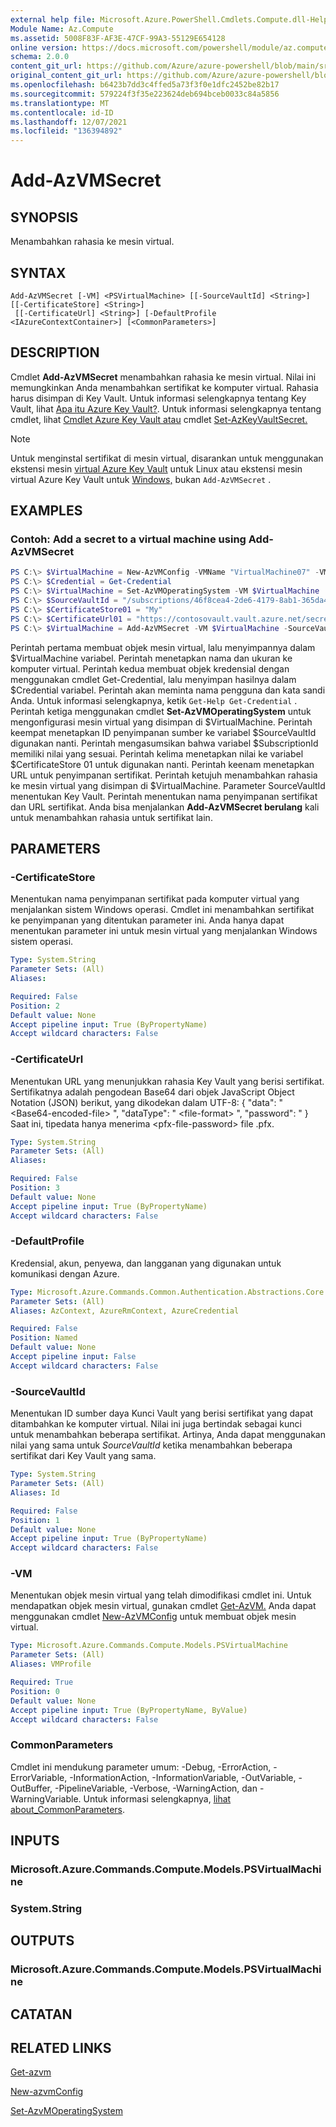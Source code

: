 ```yaml
---
external help file: Microsoft.Azure.PowerShell.Cmdlets.Compute.dll-Help.xml
Module Name: Az.Compute
ms.assetid: 5008F83F-AF3E-47CF-99A3-55129E654128
online version: https://docs.microsoft.com/powershell/module/az.compute/add-azvmsecret
schema: 2.0.0
content_git_url: https://github.com/Azure/azure-powershell/blob/main/src/Compute/Compute/help/Add-AzVMSecret.md
original_content_git_url: https://github.com/Azure/azure-powershell/blob/main/src/Compute/Compute/help/Add-AzVMSecret.md
ms.openlocfilehash: b6423b7dd3c4ffed5a73f3f0e1dfc2452be82b17
ms.sourcegitcommit: 579224f3f35e223624deb694bceb0033c84a5856
ms.translationtype: MT
ms.contentlocale: id-ID
ms.lasthandoff: 12/07/2021
ms.locfileid: "136394892"
---
```

# Add-AzVMSecret

## SYNOPSIS
Menambahkan rahasia ke mesin virtual.

## SYNTAX

```
Add-AzVMSecret [-VM] <PSVirtualMachine> [[-SourceVaultId] <String>] [[-CertificateStore] <String>]
 [[-CertificateUrl] <String>] [-DefaultProfile <IAzureContextContainer>] [<CommonParameters>]
```

## DESCRIPTION

Cmdlet **Add-AzVMSecret** menambahkan rahasia ke mesin virtual.
Nilai ini memungkinkan Anda menambahkan sertifikat ke komputer virtual.
Rahasia harus disimpan di Key Vault.
Untuk informasi selengkapnya tentang Key Vault, lihat [Apa itu Azure Key Vault?](https://azure.microsoft.com/documentation/articles/key-vault-whatis/).
Untuk informasi selengkapnya tentang cmdlet, lihat [Cmdlet Azure Key Vault atau](/powershell/module/az.keyvault) cmdlet [Set-AzKeyVaultSecret.](/powershell/module/az.keyvault/set-azkeyvaultsecret)

> [!NOTE] 
> Untuk menginstal sertifikat di mesin virtual, disarankan untuk menggunakan ekstensi mesin [virtual Azure Key Vault](https://docs.microsoft.com/azure/virtual-machines/extensions/key-vault-linux) untuk Linux atau ekstensi mesin virtual Azure Key Vault untuk [Windows,](https://docs.microsoft.com/azure/virtual-machines/extensions/key-vault-windows) bukan `Add-AzVMSecret` .

## EXAMPLES

### Contoh: Add a secret to a virtual machine using Add-AzVMSecret
```powershell
PS C:\> $VirtualMachine = New-AzVMConfig -VMName "VirtualMachine07" -VMSize "Standard_A1" -AvailabilitySetID $AvailabilitySet.Id
PS C:\> $Credential = Get-Credential
PS C:\> $VirtualMachine = Set-AzVMOperatingSystem -VM $VirtualMachine  -Windows -ComputerName "Contoso26" -Credential $Credential
PS C:\> $SourceVaultId = "/subscriptions/46f8cea4-2de6-4179-8ab1-365da4211af4/resourceGroups/vault/providers/Microsoft.KeyVault/vaults/keyvault"
PS C:\> $CertificateStore01 = "My"
PS C:\> $CertificateUrl01 = "https://contosovault.vault.azure.net/secrets/514ceb769c984379a7e0230bdd703272"
PS C:\> $VirtualMachine = Add-AzVMSecret -VM $VirtualMachine -SourceVaultId $SourceVaultId -CertificateStore $CertificateStore01 -CertificateUrl $CertificateUrl01
```

Perintah pertama membuat objek mesin virtual, lalu menyimpannya dalam $VirtualMachine variabel.
Perintah menetapkan nama dan ukuran ke komputer virtual.
Perintah kedua membuat objek kredensial dengan menggunakan cmdlet Get-Credential, lalu menyimpan hasilnya dalam $Credential variabel.
Perintah akan meminta nama pengguna dan kata sandi Anda.
Untuk informasi selengkapnya, ketik `Get-Help Get-Credential` .
Perintah ketiga menggunakan cmdlet **Set-AzVMOperatingSystem** untuk mengonfigurasi mesin virtual yang disimpan di $VirtualMachine.
Perintah keempat menetapkan ID penyimpanan sumber ke variabel $SourceVaultId digunakan nanti.
Perintah mengasumsikan bahwa variabel $SubscriptionId memiliki nilai yang sesuai.
Perintah kelima menetapkan nilai ke variabel $CertificateStore 01 untuk digunakan nanti.
Perintah keenam menetapkan URL untuk penyimpanan sertifikat.
Perintah ketujuh menambahkan rahasia ke mesin virtual yang disimpan di $VirtualMachine.
Parameter SourceVaultId menentukan Key Vault.
Perintah menentukan nama penyimpanan sertifikat dan URL sertifikat.
Anda bisa menjalankan **Add-AzVMSecret berulang** kali untuk menambahkan rahasia untuk sertifikat lain.

## PARAMETERS

### -CertificateStore
Menentukan nama penyimpanan sertifikat pada komputer virtual yang menjalankan sistem Windows operasi.
Cmdlet ini menambahkan sertifikat ke penyimpanan yang ditentukan parameter ini.
Anda hanya dapat menentukan parameter ini untuk mesin virtual yang menjalankan Windows sistem operasi.

```yaml
Type: System.String
Parameter Sets: (All)
Aliases:

Required: False
Position: 2
Default value: None
Accept pipeline input: True (ByPropertyName)
Accept wildcard characters: False
```

### -CertificateUrl
Menentukan URL yang menunjukkan rahasia Key Vault yang berisi sertifikat.
Sertifikatnya adalah pengodean Base64 dari objek JavaScript Object Notation (JSON) berikut, yang dikodekan dalam UTF-8: { "data": " \<Base64-encoded-file\> ", "dataType": " \<file-format\> ", "password": " } Saat ini, tipedata hanya menerima \<pfx-file-password\> file .pfx.

```yaml
Type: System.String
Parameter Sets: (All)
Aliases:

Required: False
Position: 3
Default value: None
Accept pipeline input: True (ByPropertyName)
Accept wildcard characters: False
```

### -DefaultProfile
Kredensial, akun, penyewa, dan langganan yang digunakan untuk komunikasi dengan Azure.

```yaml
Type: Microsoft.Azure.Commands.Common.Authentication.Abstractions.Core.IAzureContextContainer
Parameter Sets: (All)
Aliases: AzContext, AzureRmContext, AzureCredential

Required: False
Position: Named
Default value: None
Accept pipeline input: False
Accept wildcard characters: False
```

### -SourceVaultId
Menentukan ID sumber daya Kunci Vault yang berisi sertifikat yang dapat ditambahkan ke komputer virtual.
Nilai ini juga bertindak sebagai kunci untuk menambahkan beberapa sertifikat.
Artinya, Anda dapat menggunakan nilai yang sama untuk *SourceVaultId* ketika menambahkan beberapa sertifikat dari Key Vault yang sama.

```yaml
Type: System.String
Parameter Sets: (All)
Aliases: Id

Required: False
Position: 1
Default value: None
Accept pipeline input: True (ByPropertyName)
Accept wildcard characters: False
```

### -VM
Menentukan objek mesin virtual yang telah dimodifikasi cmdlet ini.
Untuk mendapatkan objek mesin virtual, gunakan cmdlet [Get-AzVM.](./Get-AzVM.md)
Anda dapat menggunakan cmdlet [New-AzVMConfig](./New-AzVMConfig.md) untuk membuat objek mesin virtual.

```yaml
Type: Microsoft.Azure.Commands.Compute.Models.PSVirtualMachine
Parameter Sets: (All)
Aliases: VMProfile

Required: True
Position: 0
Default value: None
Accept pipeline input: True (ByPropertyName, ByValue)
Accept wildcard characters: False
```

### CommonParameters
Cmdlet ini mendukung parameter umum: -Debug, -ErrorAction, -ErrorVariable, -InformationAction, -InformationVariable, -OutVariable, -OutBuffer, -PipelineVariable, -Verbose, -WarningAction, dan -WarningVariable. Untuk informasi selengkapnya, [lihat about_CommonParameters](http://go.microsoft.com/fwlink/?LinkID=113216).

## INPUTS

### Microsoft.Azure.Commands.Compute.Models.PSVirtualMachine

### System.String

## OUTPUTS

### Microsoft.Azure.Commands.Compute.Models.PSVirtualMachine

## CATATAN

## RELATED LINKS

[Get-azvm](./Get-AzVM.md)

[New-azvmConfig](./New-AzVMConfig.md)

[Set-AzvMOperatingSystem](./Set-AzVMOperatingSystem.md)
